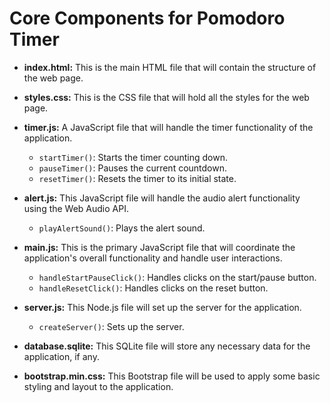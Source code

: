 # Core Components for Pomodoro Timer

- **index.html:** This is the main HTML file that will contain the structure of the web page.

- **styles.css:** This is the CSS file that will hold all the styles for the web page.

- **timer.js:** A JavaScript file that will handle the timer functionality of the application. 
  - `startTimer()`: Starts the timer counting down.
  - `pauseTimer()`: Pauses the current countdown.
  - `resetTimer()`: Resets the timer to its initial state.

- **alert.js:** This JavaScript file will handle the audio alert functionality using the Web Audio API. 
  - `playAlertSound()`: Plays the alert sound.

- **main.js:** This is the primary JavaScript file that will coordinate the application's overall functionality and handle user interactions.
  - `handleStartPauseClick()`: Handles clicks on the start/pause button.
  - `handleResetClick()`: Handles clicks on the reset button.

- **server.js:** This Node.js file will set up the server for the application.
  - `createServer()`: Sets up the server.

- **database.sqlite:** This SQLite file will store any necessary data for the application, if any.

- **bootstrap.min.css:** This Bootstrap file will be used to apply some basic styling and layout to the application.
